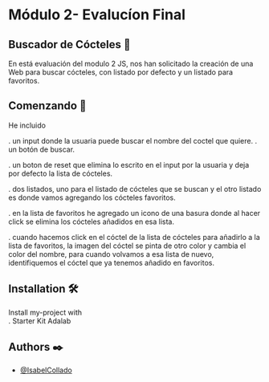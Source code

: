 # Módulo 2- Evalucíon Final

## Buscador de Cócteles 🍹 

En está evaluación del modulo 2 JS, nos han solicitado la creación de una Web para buscar cócteles, con listado por defecto y un listado para favoritos.

## Comenzando 🚀

He incluido

. un input donde la usuaria puede buscar el nombre del coctel que quiere.
. un botón de buscar.

. un boton de reset que elimina lo escrito en el input por la usuaria y deja por defecto la lista de cócteles.

. dos listados, uno para el listado de cócteles que se buscan y el otro listado es donde vamos agregando los cócteles favoritos.

. en la lista de favoritos he agregado un icono de una basura donde al hacer click se elimina los cócteles añadidos en esa lista.

. cuando hacemos click en el cóctel de la lista de cócteles para añadirlo a la lista de favoritos, la imagen del cóctel se pinta de otro color y cambia el color del nombre, para cuando volvamos a esa lista de nuevo, identifiquemos el cóctel que ya tenemos añadido en favoritos.

## Installation 🛠️

Install my-project with  
. Starter Kit Adalab

## Authors ✒️

- [@IsabelCollado](https://www.github.com/IsabelCollado)
